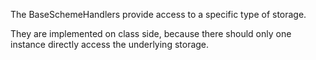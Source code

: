 The BaseSchemeHandlers provide access to a specific type of storage.

They are implemented on class side, because there should only one instance directly access the underlying storage.